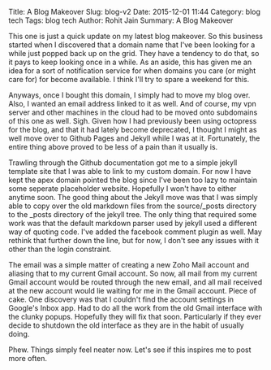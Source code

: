 Title: A Blog Makeover
Slug: blog-v2
Date: 2015-12-01 11:44
Category: blog tech
Tags: blog tech
Author: Rohit Jain
Summary: A Blog Makeover

This one is just a quick update on my latest blog makeover. So this
business started when I discovered that a domain name that I've been
looking for a while just popped back up on the grid. They have a
tendency to do that, so it pays to keep looking once in a while. As an
aside, this has given me an idea for a sort of notification service for
when domains you care (or might care for) for become available. I think
I'll try to spare a weekend for this.

Anyways, once I bought this domain, I simply had to move my blog
over. Also, I wanted an email address linked to it as well. And of
course, my vpn server and other machines in the cloud had to be moved
onto subdomains of this one as well. Sigh. Given how I had previously
been using octopress for the blog, and that it had lately become
deprecated, I thought I might as well move over to Github Pages and
Jekyll while I was at it. Fortunately, the entire thing above proved to
be less of a pain than it usually is.

Trawling through the Github documentation got me to a simple jekyll
template site that I was able to link to my custom domain. For now I
have kept the apex domain pointed the blog since I've been too lazy to
maintain some seperate placeholder website. Hopefully I won't have to
either anytime soon. The good thing about the Jekyll move was that I was
simply able to copy over the old markdown files from the source/_posts
directory to the _posts directory of the jekyll tree. The only thing
that required some work was that the default markdown parser used by
jekyll used a different way of quoting code. I've added the facebook
comment plugin as well. May rethink that further down the line, but for
now, I don't see any issues with it other than the login constraint.

The email was a simple matter of creating a new Zoho Mail account and
aliasing that to my current Gmail account. So now, all mail from my
current Gmail account would be routed through the new email, and all
mail received at the new account would lie waiting for me in the Gmail
account. Piece of cake. One discovery was that I couldn't find the
account settings in Google's Inbox app. Had to do all the work from the
old Gmail interface with the clunky popups. Hopefully they will fix that
soon. Particularly if they ever decide to shutdown the old interface as
they are in the habit of usually doing.

Phew. Things simply feel neater now. Let's see if this inspires me to
post more often.
